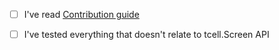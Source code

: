 - [ ] I've read [Contribution guide](https://github.com/viktomas/godu/blob/master/CONTRIBUTING.md)
- [ ] I've tested everything that doesn't relate to tcell.Screen API

